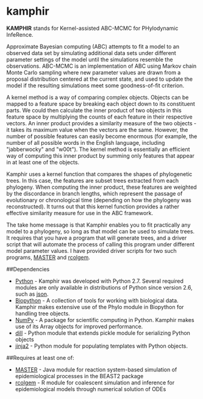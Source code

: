 kamphir
=======

**KAMPHIR** stands for Kernel-assisted ABC-MCMC for PHylodynamic InfeRence.

Approximate Bayesian computing (ABC) attempts to fit a model to an observed data set by simulating additional data sets under different parameter settings of the model until the simulations resemble the observations.
ABC-MCMC is an implementation of ABC using Markov chain Monte Carlo sampling where new parameter values are drawn from a proposal distribution centered at the current state, and used to update the model if the resulting simulations meet some goodness-of-fit criterion. 

A kernel method is a way of comparing complex objects.  Objects can be mapped to a feature space by breaking each object down to its constituent parts.  We could then calculate the inner product of two objects in this feature space by multiplying the counts of each feature in their respective vectors.  An inner product provides a similarity measure of the two objects - it takes its maximum value when the vectors are the same.  However, the number of possible features can easily become enormous (for example, the number of all possible words in the English language, including "jabberwocky" and "w00t").  The kernel method is essentially an efficient way of computing this inner product by summing only features that appear in at least one of the objects.  

Kamphir uses a kernel function that compares the shapes of phylogenetic trees.  In this case, the features are subset trees extracted from each phylogeny.  When computing the inner product, these features are weighted by the discordance in branch lengths, which represent the passage of evolutionary or chronological time (depending on how the phylogeny was reconstructed).  It turns out that this kernel function provides a rather effective similarity measure for use in the ABC framework.

The take home message is that Kamphir enables you to fit practically any model to a phylogeny, so long as that model can be used to simulate trees.  It requires that you have a program that will generate trees, and a driver script that will automate the process of calling this program under different model parameter values.  I have provided driver scripts for two such programs, [MASTER](http://compevol.github.io/MASTER/) and [rcolgem](http://colgem.r-forge.r-project.org/).

##Dependencies
* [Python](https://www.python.org/) - Kamphir was developed with Python 2.7.  Several required modules are only available in distributions of Python since version 2.6, such as [json](https://docs.python.org/2/library/json.html).
* [Biopython](http://biopython.org/wiki/Main_Page) - A collection of tools for working with biological data.  Kamphir makes extensive use of the Phylo module in Biopython for handling tree objects.
* [NumPy](http://www.numpy.org/) - A package for scientific computing in Python.  Kamphir makes use of its Array objects for improved performance.
* [dill](https://pypi.python.org/pypi/dill) - Python module that extends pickle module for serializing Python objects
* [jinja2](http://jinja.pocoo.org/) - Python module for populating templates with Python objects.
 
##Requires at least one of:
* [MASTER](http://compevol.github.io/MASTER/) - Java module for reaction system-based simulation of epidemiological processes in the BEAST2 package
* [rcolgem](http://colgem.r-forge.r-project.org/) - R module for coalescent simulation and inference for epidemiological models through numerical solution of ODEs

